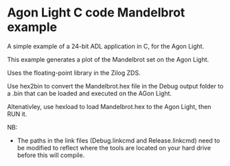 # Agon Light C code Mandelbrot example

A simple example of a 24-bit ADL application in C, for the Agon Light.

This example generates a plot of the Mandelbrot set on the Agon Light.

Uses the floating-point library in the Zilog ZDS.

Use hex2bin to convert the Mandelbrot.hex file in the Debug output folder to a .bin that can be loaded and executed on the AGon Light.

Altenativley, use hexload to load Mandelbrot.hex to the Agon Light, then RUN it.

NB:
- The paths in the link files (Debug.linkcmd and Release.linkcmd) need to be modified to reflect where the tools are located on your hard drive before this will compile.